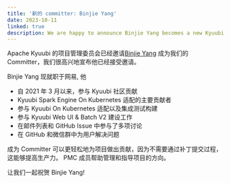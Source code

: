 ```yaml
---
title: '新的 committer: Binjie Yang'
date: 2023-10-11
linked: true
description: We are happy to announce Binjie Yang becomes a new Kyuubi committer.
---
```

<!---
  Licensed under the Apache License, Version 2.0 (the "License");
  you may not use this file except in compliance with the License.
  You may obtain a copy of the License at

   http://www.apache.org/licenses/LICENSE-2.0

  Unless required by applicable law or agreed to in writing, software
  distributed under the License is distributed on an "AS IS" BASIS,
  WITHOUT WARRANTIES OR CONDITIONS OF ANY KIND, either express or implied.
  See the License for the specific language governing permissions and
  limitations under the License. See accompanying LICENSE file.
-->

Apache Kyuubi 的项目管理委员会已经邀请[Binjie Yang](https://github.com/zwangsheng)
成为我们的 Committer，我们很高兴地宣布他已经接受邀请。

Binjie Yang 现就职于网易, 他

- 自 2021 年 3 月以来，参与 Kyuubi 社区贡献
- Kyuubi Spark Engine On Kubernetes 适配的主要贡献者
- 参与 Kyuubi On Kubernetes 适配以及集成测试构建
- 参与 Kyuubi Web UI & Batch V2 建设工作
- 在邮件列表和 GitHub Issue 中参与了多项讨论
- 在 GitHub 和微信群中为用户解决问题

成为 Committer 可以更轻松地为项目做出贡献，因为不需要通过补丁提交过程，这能够提高生产力。
PMC 成员帮助管理和指导项目的方向。

让我们一起祝贺 Binjie Yang!
